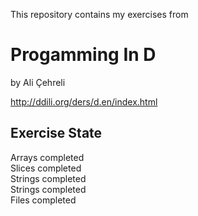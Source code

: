 This repository contains my exercises from 
# Progamming In D
 by Ali Çehreli

http://ddili.org/ders/d.en/index.html

Exercise     State
-----------------------
Arrays       completed<br>
Slices       completed<br>
Strings      completed<br>
Strings      completed<br>
Files        completed<br>

